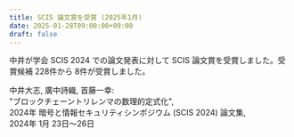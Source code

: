 ```yaml
---
title: SCIS 論文賞を受賞 (2025年1月)
date: 2025-01-28T09:00:00+09:00
draft: false
---
```

中井が学会 SCIS 2024 での論文発表に対して SCIS 論文賞を受賞しました。受賞候補 228件から 8件が受賞しました。

中井大志, 廣中詩織, 首藤一幸:<br>
"ブロックチェーントリレンマの数理的定式化",<br>
2024年 暗号と情報セキュリティシンポジウム (SCIS 2024) 論文集,<br>
2024年 1月 23日〜26日
